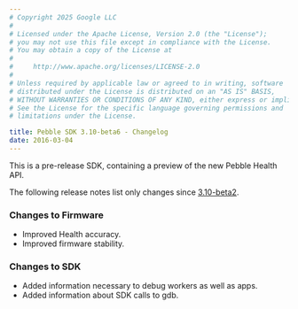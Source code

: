 ```yaml
---
# Copyright 2025 Google LLC
#
# Licensed under the Apache License, Version 2.0 (the "License");
# you may not use this file except in compliance with the License.
# You may obtain a copy of the License at
#
#     http://www.apache.org/licenses/LICENSE-2.0
#
# Unless required by applicable law or agreed to in writing, software
# distributed under the License is distributed on an "AS IS" BASIS,
# WITHOUT WARRANTIES OR CONDITIONS OF ANY KIND, either express or implied.
# See the License for the specific language governing permissions and
# limitations under the License.

title: Pebble SDK 3.10-beta6 - Changelog
date: 2016-03-04
---
```


This is a pre-release SDK, containing a preview of the new Pebble Health
API.

The following release notes list only changes since [3.10-beta2](/sdk/changelogs/3.10-beta2/).

### Changes to Firmware

* Improved Health accuracy.
* Improved firmware stability.

### Changes to SDK

* Added information necessary to debug workers as well as apps.
* Added information about SDK calls to gdb.
